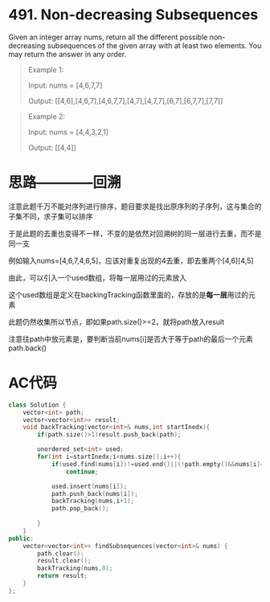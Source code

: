 # 491. Non-decreasing Subsequences
Given an integer array nums, return all the different possible non-decreasing subsequences of the given array with at least two elements. You may return the answer in any order.

> Example 1:
>
> Input: nums = [4,6,7,7]
>
> Output: [[4,6],[4,6,7],[4,6,7,7],[4,7],[4,7,7],[6,7],[6,7,7],[7,7]]

> Example 2:
>
>Input: nums = [4,4,3,2,1]
>
> Output: [[4,4]]

# 思路————回溯
注意此题千万不能对序列进行排序，题目要求是找出原序列的子序列，这与集合的子集不同，求子集可以排序

于是此题的去重也变得不一样，不变的是依然对回溯树的同一层进行去重，而不是同一支

例如输入nums=[4,6,7,4,6,5]，应该对重复出现的4去重，即去重两个[4,6][4,5]

由此，可以引入一个used数组，将每一层用过的元素放入

这个used数组是定义在backingTracking函数里面的，存放的是**每一层**用过的元素

此题仍然收集所以节点，即如果path.size()>=2，就将path放入result

注意往path中放元素是，要判断当前nums[i]是否大于等于path的最后一个元素path.back()


# AC代码
```c++
class Solution {
    vector<int> path;
    vector<vector<int>> result;
    void backTracking(vector<int>& nums,int startInedx){
        if(path.size()>1)result.push_back(path);

        unordered_set<int> used;
        for(int i=startInedx;i<nums.size();i++){
            if(used.find(nums[i])!=used.end()||(!path.empty()&&nums[i]<path.back()))
                continue;

            used.insert(nums[i]);
            path.push_back(nums[i]);
            backTracking(nums,i+1);
            path.pop_back();
            
        }
    }
public:
    vector<vector<int>> findSubsequences(vector<int>& nums) {
        path.clear();
        result.clear();
        backTracking(nums,0);
        return result;
    }
};
```
